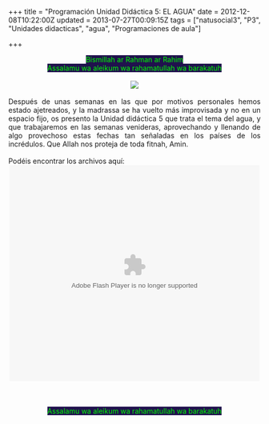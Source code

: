+++
title = "Programación Unidad Didáctica 5: EL AGUA"
date = 2012-12-08T10:22:00Z
updated = 2013-07-27T00:09:15Z
tags = ["natusocial3", "P3", "Unidades didacticas", "agua", "Programaciones de aula"]

+++

<div dir="ltr" style="text-align: left;" trbidi="on"><div style="text-align: center;"><span style="background-color: #20124d; color: lime;">Bismillah ar Rahman ar Rahim</span></div><div style="text-align: center;"><span style="background-color: #20124d; color: lime;">Assalamu wa aleikum wa rahamatullah wa barakatuh</span></div><div style="text-align: center;"><span style="color: lime;"><br /></span></div><div class="separator" style="clear: both; text-align: center;"><a href="http://www.kathimitchell.com/water.htm"><img border="0" src="http://www.kathimitchell.com/rainbox.gif" /></a></div><div style="text-align: center;"><span style="color: lime;"><br /></span></div><div style="text-align: justify;">Después de unas semanas en las que por motivos personales hemos estado ajetreados, y la madrassa se ha vuelto más improvisada y no en un espacio fijo, os presento la Unidad didáctica 5 que trata el tema del agua, y que trabajaremos en las semanas venideras, aprovechando y llenando de algo provechoso estas fechas tan señaladas en los países de los incrédulos. Que Allah nos proteja de toda fitnah, Amin.</div><div style="text-align: justify;"><br /></div><div style="text-align: justify;">Podéis encontrar los archivos aquí:</div><center><embed src="https://app.box.com/embed/ude6mlqaepbf77c.swf" width="500" height="432" wmode="opaque" type="application/x-shockwave-flash" allowFullScreen="true" allowScriptAccess="always"></center><div style="text-align: justify;"><br /></div><div style="text-align: justify;"><br /></div><div style="text-align: justify;"><br /></div><div style="text-align: justify;"><div style="text-align: center;"><span style="background-color: #20124d; color: lime;">Assalamu wa aleikum wa rahamatullah wa barakatuh</span></div><div><span style="background-color: #20124d; color: lime;"><br /></span></div></div></div>
